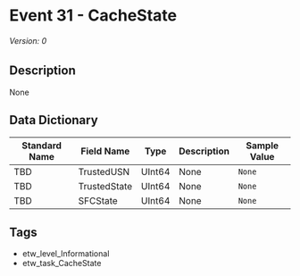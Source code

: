 # Event 31 - CacheState
###### Version: 0

## Description
None

## Data Dictionary
|Standard Name|Field Name|Type|Description|Sample Value|
|---|---|---|---|---|
|TBD|TrustedUSN|UInt64|None|`None`|
|TBD|TrustedState|UInt64|None|`None`|
|TBD|SFCState|UInt64|None|`None`|

## Tags
* etw_level_Informational
* etw_task_CacheState